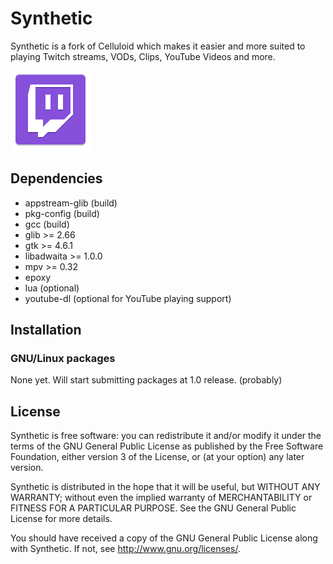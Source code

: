 # Synthetic

Synthetic is a fork of Celluloid which makes it easier and more suited to playing Twitch streams, VODs, Clips, YouTube Videos and more.

![Screenshot](https://raw.githubusercontent.com/yuckdevchan/synthetic/master/src/gnome-twitch.svg)

## Dependencies

- appstream-glib (build)
- pkg-config (build)
- gcc (build)
- glib >= 2.66
- gtk >= 4.6.1
- libadwaita >= 1.0.0
- mpv >= 0.32
- epoxy
- lua (optional)
- youtube-dl (optional for YouTube playing support)

## Installation

### GNU/Linux packages
None yet. Will start submitting packages at 1.0 release. (probably)

## License

Synthetic is free software: you can redistribute it and/or modify
it under the terms of the GNU General Public License as published by
the Free Software Foundation, either version 3 of the License, or
(at your option) any later version.

Synthetic is distributed in the hope that it will be useful,
but WITHOUT ANY WARRANTY; without even the implied warranty of
MERCHANTABILITY or FITNESS FOR A PARTICULAR PURPOSE.  See the
GNU General Public License for more details.

You should have received a copy of the GNU General Public License
along with Synthetic.  If not, see <http://www.gnu.org/licenses/>.

